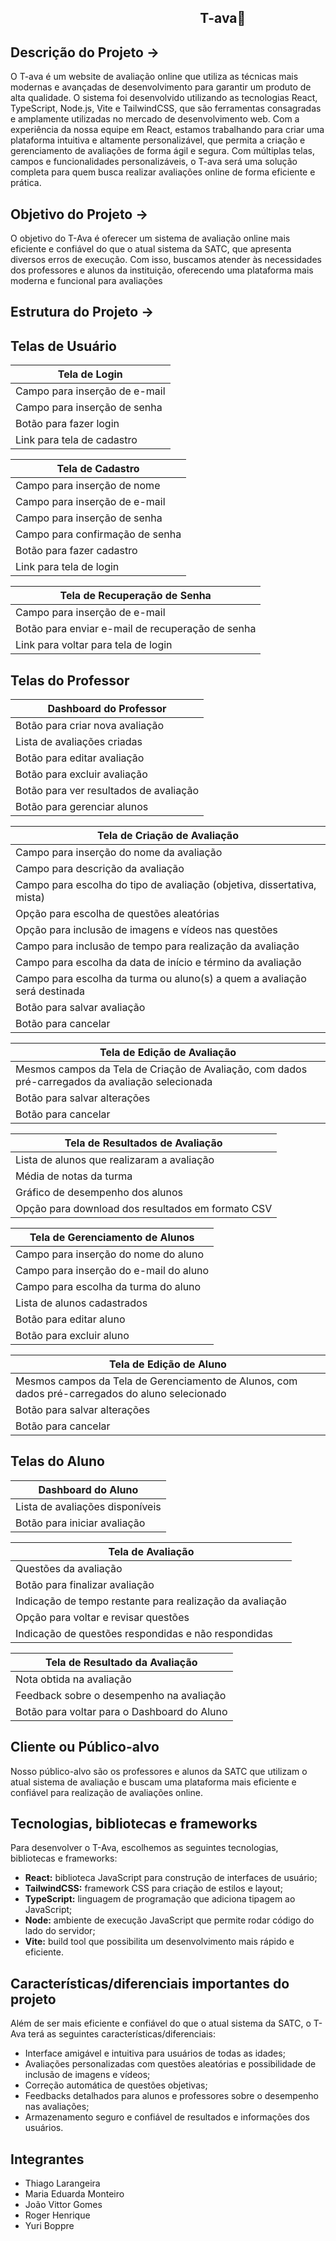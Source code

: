 ##                                                              T-ava🎫

## Descrição do Projeto →

O T-ava é um website de avaliação online que utiliza as técnicas mais modernas e avançadas de desenvolvimento para garantir um produto de alta qualidade. O sistema foi desenvolvido utilizando as tecnologias React, TypeScript, Node.js, Vite e TailwindCSS, que são ferramentas consagradas e amplamente utilizadas no mercado de desenvolvimento web. Com a experiência da nossa equipe em React, estamos trabalhando para criar uma plataforma intuitiva e altamente personalizável, que permita a criação e gerenciamento de avaliações de forma ágil e segura. Com múltiplas telas, campos e funcionalidades personalizáveis, o T-ava será uma solução completa para quem busca realizar avaliações online de forma eficiente e prática.

## Objetivo do Projeto →

O objetivo do T-Ava é oferecer um sistema de avaliação online mais eficiente e confiável do que o atual sistema da SATC, que apresenta diversos erros de execução. Com isso, buscamos atender às necessidades dos professores e alunos da instituição, oferecendo uma plataforma mais moderna e funcional para avaliações

## Estrutura do Projeto →

## Telas de Usuário
| Tela de Login | 
| --- |
| Campo para inserção de e-mail |
| Campo para inserção de senha |
| Botão para fazer login |
| Link para tela de cadastro |

| Tela de Cadastro |
| --- |
| Campo para inserção de nome |
| Campo para inserção de e-mail |
| Campo para inserção de senha |
| Campo para confirmação de senha |
| Botão para fazer cadastro |
| Link para tela de login |

| Tela de Recuperação de Senha |
| --- |
| Campo para inserção de e-mail |
| Botão para enviar e-mail de recuperação de senha |
| Link para voltar para tela de login |

## Telas do Professor
| Dashboard do Professor |
| --- |
| Botão para criar nova avaliação |
| Lista de avaliações criadas |
| Botão para editar avaliação |
| Botão para excluir avaliação |
| Botão para ver resultados de avaliação |
| Botão para gerenciar alunos |

| Tela de Criação de Avaliação |
| --- |
| Campo para inserção do nome da avaliação |
| Campo para descrição da avaliação |
| Campo para escolha do tipo de avaliação (objetiva, dissertativa, mista) |
| Opção para escolha de questões aleatórias |
| Opção para inclusão de imagens e vídeos nas questões |
| Campo para inclusão de tempo para realização da avaliação |
| Campo para escolha da data de início e término da avaliação |
| Campo para escolha da turma ou aluno(s) a quem a avaliação será destinada |
| Botão para salvar avaliação |
| Botão para cancelar |

| Tela de Edição de Avaliação |
| --- |
| Mesmos campos da Tela de Criação de Avaliação, com dados pré-carregados da avaliação selecionada |
| Botão para salvar alterações |
| Botão para cancelar |

| Tela de Resultados de Avaliação |
| --- |
| Lista de alunos que realizaram a avaliação |
| Média de notas da turma |
| Gráfico de desempenho dos alunos |
| Opção para download dos resultados em formato CSV |

| Tela de Gerenciamento de Alunos |
| --- |
| Campo para inserção do nome do aluno |
| Campo para inserção do e-mail do aluno |
| Campo para escolha da turma do aluno |
| Lista de alunos cadastrados |
| Botão para editar aluno |
| Botão para excluir aluno |

| Tela de Edição de Aluno |
| --- |
| Mesmos campos da Tela de Gerenciamento de Alunos, com dados pré-carregados do aluno selecionado |
| Botão para salvar alterações |
| Botão para cancelar |

## Telas do Aluno
| Dashboard do Aluno |
| --- |
| Lista de avaliações disponíveis |
| Botão para iniciar avaliação |

| Tela de Avaliação |
| --- |
| Questões da avaliação |
| Botão para finalizar avaliação |
| Indicação de tempo restante para realização da avaliação |
| Opção para voltar e revisar questões |
| Indicação de questões respondidas e não respondidas |

| Tela de Resultado da Avaliação |
| --- |
| Nota obtida na avaliação |
| Feedback sobre o desempenho na avaliação |
| Botão para voltar para o Dashboard do Aluno |


## Cliente ou Público-alvo
Nosso público-alvo são os professores e alunos da SATC que utilizam o atual sistema de avaliação e buscam uma plataforma mais eficiente e confiável para realização de avaliações online.

## Tecnologias, bibliotecas e frameworks
Para desenvolver o T-Ava, escolhemos as seguintes tecnologias, bibliotecas e frameworks:

- **React:** biblioteca JavaScript para construção de interfaces de usuário;
- **TailwindCSS:** framework CSS para criação de estilos e layout;
- **TypeScript:** linguagem de programação que adiciona tipagem ao JavaScript;
- **Node:** ambiente de execução JavaScript que permite rodar código do lado do servidor;
- **Vite:** build tool que possibilita um desenvolvimento mais rápido e eficiente.

## Características/diferenciais importantes do projeto
Além de ser mais eficiente e confiável do que o atual sistema da SATC, o T-Ava terá as seguintes características/diferenciais:

- Interface amigável e intuitiva para usuários de todas as idades;
- Avaliações personalizadas com questões aleatórias e possibilidade de inclusão de imagens e vídeos;
- Correção automática de questões objetivas;
- Feedbacks detalhados para alunos e professores sobre o desempenho nas avaliações;
- Armazenamento seguro e confiável de resultados e informações dos usuários.

## Integrantes

- Thiago Larangeira
- Maria Eduarda Monteiro
- João Vittor Gomes
- Roger Henrique
- Yuri Boppre
